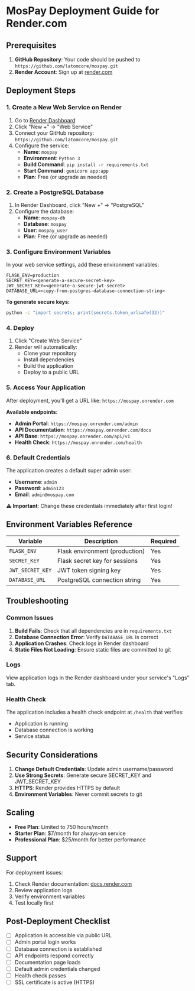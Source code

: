 # MosPay Deployment Guide for Render.com

## Prerequisites

1. **GitHub Repository**: Your code should be pushed to `https://github.com/latomcore/mospay.git`
2. **Render Account**: Sign up at [render.com](https://render.com)

## Deployment Steps

### 1. Create a New Web Service on Render

1. Go to [Render Dashboard](https://dashboard.render.com)
2. Click "New +" → "Web Service"
3. Connect your GitHub repository: `https://github.com/latomcore/mospay.git`
4. Configure the service:
   - **Name**: `mospay`
   - **Environment**: `Python 3`
   - **Build Command**: `pip install -r requirements.txt`
   - **Start Command**: `gunicorn app:app`
   - **Plan**: Free (or upgrade as needed)

### 2. Create a PostgreSQL Database

1. In Render Dashboard, click "New +" → "PostgreSQL"
2. Configure the database:
   - **Name**: `mospay-db`
   - **Database**: `mospay`
   - **User**: `mospay_user`
   - **Plan**: Free (or upgrade as needed)

### 3. Configure Environment Variables

In your web service settings, add these environment variables:

```
FLASK_ENV=production
SECRET_KEY=<generate-a-secure-secret-key>
JWT_SECRET_KEY=<generate-a-secure-jwt-secret>
DATABASE_URL=<copy-from-postgres-database-connection-string>
```

**To generate secure keys:**
```bash
python -c "import secrets; print(secrets.token_urlsafe(32))"
```

### 4. Deploy

1. Click "Create Web Service"
2. Render will automatically:
   - Clone your repository
   - Install dependencies
   - Build the application
   - Deploy to a public URL

### 5. Access Your Application

After deployment, you'll get a URL like: `https://mospay.onrender.com`

**Available endpoints:**
- **Admin Portal**: `https://mospay.onrender.com/admin`
- **API Documentation**: `https://mospay.onrender.com/docs`
- **API Base**: `https://mospay.onrender.com/api/v1`
- **Health Check**: `https://mospay.onrender.com/health`

### 6. Default Credentials

The application creates a default super admin user:
- **Username**: `admin`
- **Password**: `admin123`
- **Email**: `admin@mospay.com`

**⚠️ Important**: Change these credentials immediately after first login!

## Environment Variables Reference

| Variable | Description | Required |
|----------|-------------|----------|
| `FLASK_ENV` | Flask environment (production) | Yes |
| `SECRET_KEY` | Flask secret key for sessions | Yes |
| `JWT_SECRET_KEY` | JWT token signing key | Yes |
| `DATABASE_URL` | PostgreSQL connection string | Yes |

## Troubleshooting

### Common Issues

1. **Build Fails**: Check that all dependencies are in `requirements.txt`
2. **Database Connection Error**: Verify `DATABASE_URL` is correct
3. **Application Crashes**: Check logs in Render dashboard
4. **Static Files Not Loading**: Ensure static files are committed to git

### Logs

View application logs in the Render dashboard under your service's "Logs" tab.

### Health Check

The application includes a health check endpoint at `/health` that verifies:
- Application is running
- Database connection is working
- Service status

## Security Considerations

1. **Change Default Credentials**: Update admin username/password
2. **Use Strong Secrets**: Generate secure SECRET_KEY and JWT_SECRET_KEY
3. **HTTPS**: Render provides HTTPS by default
4. **Environment Variables**: Never commit secrets to git

## Scaling

- **Free Plan**: Limited to 750 hours/month
- **Starter Plan**: $7/month for always-on service
- **Professional Plan**: $25/month for better performance

## Support

For deployment issues:
1. Check Render documentation: [docs.render.com](https://docs.render.com)
2. Review application logs
3. Verify environment variables
4. Test locally first

## Post-Deployment Checklist

- [ ] Application is accessible via public URL
- [ ] Admin portal login works
- [ ] Database connection is established
- [ ] API endpoints respond correctly
- [ ] Documentation page loads
- [ ] Default admin credentials changed
- [ ] Health check passes
- [ ] SSL certificate is active (HTTPS)
